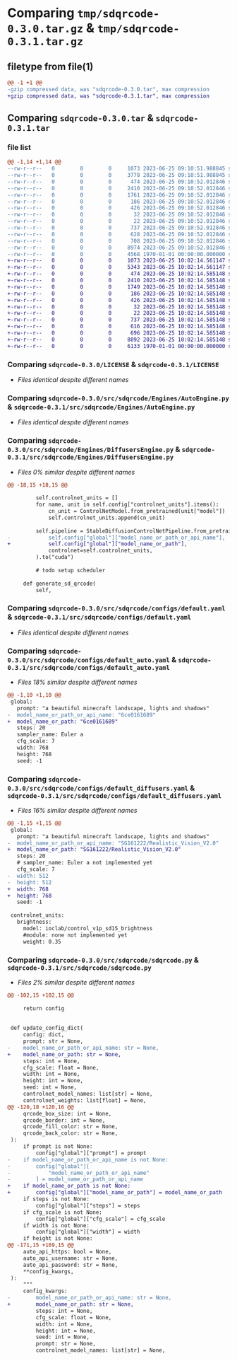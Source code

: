 # Comparing `tmp/sdqrcode-0.3.0.tar.gz` & `tmp/sdqrcode-0.3.1.tar.gz`

## filetype from file(1)

```diff
@@ -1 +1 @@
-gzip compressed data, was "sdqrcode-0.3.0.tar", max compression
+gzip compressed data, was "sdqrcode-0.3.1.tar", max compression
```

## Comparing `sdqrcode-0.3.0.tar` & `sdqrcode-0.3.1.tar`

### file list

```diff
@@ -1,14 +1,14 @@
--rw-r--r--   0        0        0     1073 2023-06-25 09:10:51.988845 sdqrcode-0.3.0/LICENSE
--rw-r--r--   0        0        0     3778 2023-06-25 09:10:51.988845 sdqrcode-0.3.0/README.md
--rw-r--r--   0        0        0      474 2023-06-25 09:10:52.012846 sdqrcode-0.3.0/pyproject.toml
--rw-r--r--   0        0        0     2410 2023-06-25 09:10:52.012846 sdqrcode-0.3.0/src/sdqrcode/Engines/AutoEngine.py
--rw-r--r--   0        0        0     1761 2023-06-25 09:10:52.012846 sdqrcode-0.3.0/src/sdqrcode/Engines/DiffusersEngine.py
--rw-r--r--   0        0        0      186 2023-06-25 09:10:52.012846 sdqrcode-0.3.0/src/sdqrcode/Engines/Engine.py
--rw-r--r--   0        0        0      426 2023-06-25 09:10:52.012846 sdqrcode-0.3.0/src/sdqrcode/Engines/engine_util.py
--rw-r--r--   0        0        0       32 2023-06-25 09:10:52.012846 sdqrcode-0.3.0/src/sdqrcode/__init__.py
--rw-r--r--   0        0        0       22 2023-06-25 09:10:52.012846 sdqrcode-0.3.0/src/sdqrcode/configs/custom.yaml
--rw-r--r--   0        0        0      737 2023-06-25 09:10:52.012846 sdqrcode-0.3.0/src/sdqrcode/configs/default.yaml
--rw-r--r--   0        0        0      628 2023-06-25 09:10:52.012846 sdqrcode-0.3.0/src/sdqrcode/configs/default_auto.yaml
--rw-r--r--   0        0        0      708 2023-06-25 09:10:52.012846 sdqrcode-0.3.0/src/sdqrcode/configs/default_diffusers.yaml
--rw-r--r--   0        0        0     8974 2023-06-25 09:10:52.012846 sdqrcode-0.3.0/src/sdqrcode/sdqrcode.py
--rw-r--r--   0        0        0     4568 1970-01-01 00:00:00.000000 sdqrcode-0.3.0/PKG-INFO
+-rw-r--r--   0        0        0     1073 2023-06-25 10:02:14.561147 sdqrcode-0.3.1/LICENSE
+-rw-r--r--   0        0        0     5343 2023-06-25 10:02:14.561147 sdqrcode-0.3.1/README.md
+-rw-r--r--   0        0        0      474 2023-06-25 10:02:14.585148 sdqrcode-0.3.1/pyproject.toml
+-rw-r--r--   0        0        0     2410 2023-06-25 10:02:14.585148 sdqrcode-0.3.1/src/sdqrcode/Engines/AutoEngine.py
+-rw-r--r--   0        0        0     1749 2023-06-25 10:02:14.585148 sdqrcode-0.3.1/src/sdqrcode/Engines/DiffusersEngine.py
+-rw-r--r--   0        0        0      186 2023-06-25 10:02:14.585148 sdqrcode-0.3.1/src/sdqrcode/Engines/Engine.py
+-rw-r--r--   0        0        0      426 2023-06-25 10:02:14.585148 sdqrcode-0.3.1/src/sdqrcode/Engines/engine_util.py
+-rw-r--r--   0        0        0       32 2023-06-25 10:02:14.585148 sdqrcode-0.3.1/src/sdqrcode/__init__.py
+-rw-r--r--   0        0        0       22 2023-06-25 10:02:14.585148 sdqrcode-0.3.1/src/sdqrcode/configs/custom.yaml
+-rw-r--r--   0        0        0      737 2023-06-25 10:02:14.585148 sdqrcode-0.3.1/src/sdqrcode/configs/default.yaml
+-rw-r--r--   0        0        0      616 2023-06-25 10:02:14.585148 sdqrcode-0.3.1/src/sdqrcode/configs/default_auto.yaml
+-rw-r--r--   0        0        0      696 2023-06-25 10:02:14.585148 sdqrcode-0.3.1/src/sdqrcode/configs/default_diffusers.yaml
+-rw-r--r--   0        0        0     8892 2023-06-25 10:02:14.585148 sdqrcode-0.3.1/src/sdqrcode/sdqrcode.py
+-rw-r--r--   0        0        0     6133 1970-01-01 00:00:00.000000 sdqrcode-0.3.1/PKG-INFO
```

### Comparing `sdqrcode-0.3.0/LICENSE` & `sdqrcode-0.3.1/LICENSE`

 * *Files identical despite different names*

### Comparing `sdqrcode-0.3.0/src/sdqrcode/Engines/AutoEngine.py` & `sdqrcode-0.3.1/src/sdqrcode/Engines/AutoEngine.py`

 * *Files identical despite different names*

### Comparing `sdqrcode-0.3.0/src/sdqrcode/Engines/DiffusersEngine.py` & `sdqrcode-0.3.1/src/sdqrcode/Engines/DiffusersEngine.py`

 * *Files 0% similar despite different names*

```diff
@@ -18,15 +18,15 @@
 
         self.controlnet_units = []
         for name, unit in self.config["controlnet_units"].items():
             cn_unit = ControlNetModel.from_pretrained(unit["model"])
             self.controlnet_units.append(cn_unit)
 
         self.pipeline = StableDiffusionControlNetPipeline.from_pretrained(
-            self.config["global"]["model_name_or_path_or_api_name"],
+            self.config["global"]["model_name_or_path"],
             controlnet=self.controlnet_units,
         ).to("cuda")
 
         # todo setup scheduler
 
     def generate_sd_qrcode(
         self,
```

### Comparing `sdqrcode-0.3.0/src/sdqrcode/configs/default.yaml` & `sdqrcode-0.3.1/src/sdqrcode/configs/default.yaml`

 * *Files identical despite different names*

### Comparing `sdqrcode-0.3.0/src/sdqrcode/configs/default_auto.yaml` & `sdqrcode-0.3.1/src/sdqrcode/configs/default_auto.yaml`

 * *Files 18% similar despite different names*

```diff
@@ -1,10 +1,10 @@
 global:
   prompt: "a beautiful minecraft landscape, lights and shadows"
-  model_name_or_path_or_api_name: "6ce0161689"
+  model_name_or_path: "6ce0161689"
   steps: 20
   sampler_name: Euler a
   cfg_scale: 7
   width: 768
   height: 768
   seed: -1
```

### Comparing `sdqrcode-0.3.0/src/sdqrcode/configs/default_diffusers.yaml` & `sdqrcode-0.3.1/src/sdqrcode/configs/default_diffusers.yaml`

 * *Files 16% similar despite different names*

```diff
@@ -1,15 +1,15 @@
 global:
   prompt: "a beautiful minecraft landscape, lights and shadows"
-  model_name_or_path_or_api_name: "SG161222/Realistic_Vision_V2.0"
+  model_name_or_path: "SG161222/Realistic_Vision_V2.0"
   steps: 20
   # sampler_name: Euler a not implemented yet
   cfg_scale: 7
-  width: 512
-  height: 512
+  width: 768
+  height: 768
   seed: -1
 
 controlnet_units:
   brightness:
     model: ioclab/control_v1p_sd15_brightness
     #module: none not implemented yet
     weight: 0.35
```

### Comparing `sdqrcode-0.3.0/src/sdqrcode/sdqrcode.py` & `sdqrcode-0.3.1/src/sdqrcode/sdqrcode.py`

 * *Files 2% similar despite different names*

```diff
@@ -102,15 +102,15 @@
 
     return config
 
 
 def update_config_dict(
     config: dict,
     prompt: str = None,
-    model_name_or_path_or_api_name: str = None,
+    model_name_or_path: str = None,
     steps: int = None,
     cfg_scale: float = None,
     width: int = None,
     height: int = None,
     seed: int = None,
     controlnet_model_names: list[str] = None,
     controlnet_weights: list[float] = None,
@@ -120,18 +120,16 @@
     qrcode_box_size: int = None,
     qrcode_border: int = None,
     qrcode_fill_color: str = None,
     qrcode_back_color: str = None,
 ):
     if prompt is not None:
         config["global"]["prompt"] = prompt
-    if model_name_or_path_or_api_name is not None:
-        config["global"][
-            "model_name_or_path_or_api_name"
-        ] = model_name_or_path_or_api_name
+    if model_name_or_path is not None:
+        config["global"]["model_name_or_path"] = model_name_or_path
     if steps is not None:
         config["global"]["steps"] = steps
     if cfg_scale is not None:
         config["global"]["cfg_scale"] = cfg_scale
     if width is not None:
         config["global"]["width"] = width
     if height is not None:
@@ -171,15 +169,15 @@
     auto_api_https: bool = None,
     auto_api_username: str = None,
     auto_api_password: str = None,
     **config_kwargs,
 ):
     """
     config_kwargs:
-        model_name_or_path_or_api_name: str = None,
+        model_name_or_path: str = None,
         steps: int = None,
         cfg_scale: float = None,
         width: int = None,
         height: int = None,
         seed: int = None,
         prompt: str = None,
         controlnet_model_names: list[str] = None,
```


